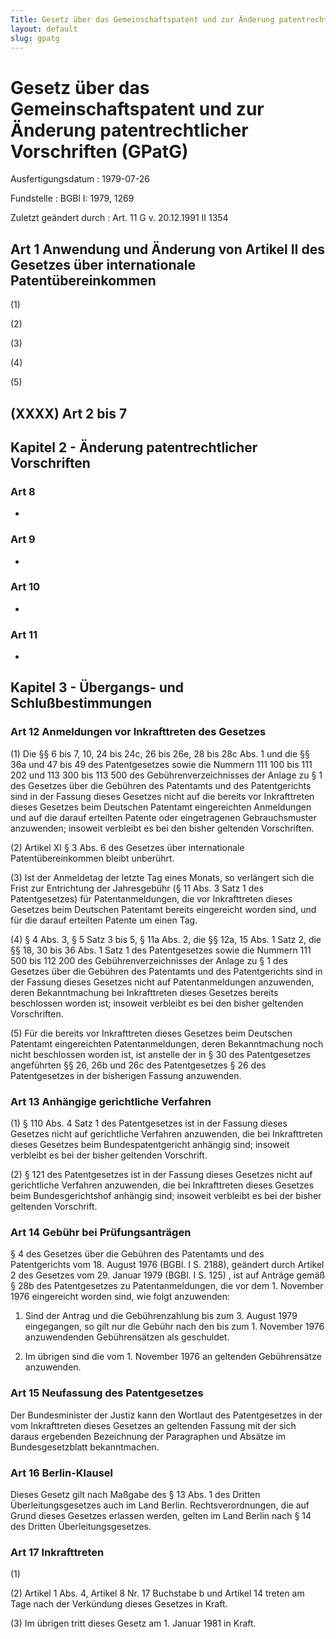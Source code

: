 ```yaml
---
Title: Gesetz über das Gemeinschaftspatent und zur Änderung patentrechtlicher Vorschriften
layout: default
slug: gpatg
---
```


# Gesetz über das Gemeinschaftspatent und zur Änderung patentrechtlicher Vorschriften (GPatG)

Ausfertigungsdatum
:   1979-07-26

Fundstelle
:   BGBl I: 1979, 1269

Zuletzt geändert durch
:   Art. 11 G v. 20.12.1991 II 1354


## Art 1 Anwendung und Änderung von Artikel II des Gesetzes über internationale Patentübereinkommen

(1)

(2)

(3)

(4)

(5)


## (XXXX) Art 2 bis 7



## Kapitel 2 - Änderung patentrechtlicher Vorschriften



### Art 8

-


### Art 9

-


### Art 10

-


### Art 11

-


## Kapitel 3 - Übergangs- und Schlußbestimmungen



### Art 12 Anmeldungen vor Inkrafttreten des Gesetzes

(1) Die §§ 6 bis 7, 10, 24 bis 24c, 26 bis 26e, 28 bis 28c Abs. 1 und
die §§ 36a und 47 bis 49 des Patentgesetzes sowie die Nummern 111 100
bis 111 202 und 113 300 bis 113 500 des Gebührenverzeichnisses der
Anlage zu § 1 des Gesetzes über die Gebühren des Patentamts und des
Patentgerichts sind in der Fassung dieses Gesetzes nicht auf die
bereits vor Inkrafttreten dieses Gesetzes beim Deutschen Patentamt
eingereichten Anmeldungen und auf die darauf erteilten Patente oder
eingetragenen Gebrauchsmuster anzuwenden; insoweit verbleibt es bei
den bisher geltenden Vorschriften.

(2) Artikel XI § 3 Abs. 6 des Gesetzes über internationale
Patentübereinkommen bleibt unberührt.

(3) Ist der Anmeldetag der letzte Tag eines Monats, so verlängert sich
die Frist zur Entrichtung der Jahresgebühr (§
11              Abs. 3 Satz 1 des Patentgesetzes) für
Patentanmeldungen, die vor Inkrafttreten dieses Gesetzes beim
Deutschen Patentamt bereits eingereicht worden sind, und für die
darauf erteilten Patente um einen Tag.

(4) § 4 Abs. 3, § 5 Satz 3 bis 5, § 11a Abs. 2, die §§ 12a, 15 Abs. 1
Satz 2, die §§ 18, 30 bis 36 Abs. 1 Satz 1 des Patentgesetzes sowie
die Nummern 111 500 bis 112 200 des Gebührenverzeichnisses der Anlage
zu § 1 des Gesetzes über die Gebühren des Patentamts und des
Patentgerichts sind in der Fassung dieses Gesetzes nicht auf
Patentanmeldungen anzuwenden, deren Bekanntmachung bei Inkrafttreten
dieses Gesetzes bereits beschlossen worden ist; insoweit verbleibt es
bei den bisher geltenden Vorschriften.

(5) Für die bereits vor Inkrafttreten dieses Gesetzes beim Deutschen
Patentamt eingereichten Patentanmeldungen, deren Bekanntmachung noch
nicht beschlossen worden ist, ist anstelle der in §
30              des Patentgesetzes angeführten §§
26, 26b              und
26c              des Patentgesetzes § 26 des Patentgesetzes in der
bisherigen Fassung anzuwenden.


### Art 13 Anhängige gerichtliche Verfahren

(1) § 110 Abs. 4 Satz 1 des Patentgesetzes ist in der Fassung dieses
Gesetzes nicht auf gerichtliche Verfahren anzuwenden, die bei
Inkrafttreten dieses Gesetzes beim Bundespatentgericht anhängig sind;
insoweit verbleibt es bei der bisher geltenden Vorschrift.

(2) § 121 des Patentgesetzes ist in der Fassung dieses Gesetzes nicht
auf gerichtliche Verfahren anzuwenden, die bei Inkrafttreten dieses
Gesetzes beim Bundesgerichtshof anhängig sind; insoweit verbleibt es
bei der bisher geltenden Vorschrift.


### Art 14 Gebühr bei Prüfungsanträgen

§ 4 des Gesetzes über die Gebühren des Patentamts und des
Patentgerichts vom 18. August 1976 (BGBl. I S. 2188),
geändert durch Artikel 2 des Gesetzes vom 29. Januar 1979 (BGBl. I S.
125)             , ist auf Anträge gemäß §
28b              des Patentgesetzes zu Patentanmeldungen, die vor dem
1\. November 1976 eingereicht worden sind, wie folgt anzuwenden:

1.  Sind der Antrag und die Gebührenzahlung bis zum 3. August 1979
    eingegangen, so gilt nur die Gebühr nach den bis zum 1. November 1976
    anzuwendenden Gebührensätzen als geschuldet.


2.  Im übrigen sind die vom 1. November 1976 an geltenden Gebührensätze
    anzuwenden.





### Art 15 Neufassung des Patentgesetzes

Der Bundesminister der Justiz kann den Wortlaut des Patentgesetzes in
der vom Inkrafttreten dieses Gesetzes an geltenden Fassung mit der
sich daraus ergebenden Bezeichnung der Paragraphen und Absätze im
Bundesgesetzblatt bekanntmachen.


### Art 16 Berlin-Klausel

Dieses Gesetz gilt nach Maßgabe des § 13 Abs. 1 des Dritten
Überleitungsgesetzes auch im Land Berlin. Rechtsverordnungen, die auf
Grund dieses Gesetzes erlassen werden, gelten im Land Berlin nach § 14
des Dritten Überleitungsgesetzes.


### Art 17 Inkrafttreten

(1)

(2) Artikel 1 Abs. 4, Artikel 8 Nr. 17 Buchstabe b und Artikel 14
treten am Tage nach der Verkündung dieses Gesetzes in Kraft.

(3) Im übrigen tritt dieses Gesetz am 1. Januar 1981 in Kraft.


